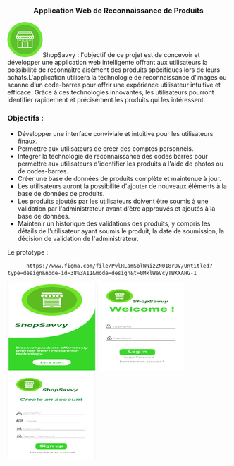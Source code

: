 <h3 align="center" color="#C70608">  Application Web de Reconnaissance de Produits </h3>
<p><img src="app/assets/store.png" width="80" height="80">ShopSavvy : l'objectif de ce projet est de concevoir et développer une application web intelligente offrant aux utilisateurs la possibilité de reconnaître aisément des produits spécifiques lors de leurs achats.L'application utilisera la technologie de reconnaissance d'images ou scanne d’un code-barres pour offrir une expérience utilisateur intuitive et efficace. Grâce à ces technologies innovantes, les utilisateurs pourront identifier rapidement et précisément les produits qui les intéressent. </p>
<h3 align="left"  color="#C70608">Objectifs :</h3>
<ul>
  <li> Développer une interface conviviale et intuitive pour les utilisateurs finaux.</li>
  <li>Permettre aux utilisateurs de créer des comptes personnels.</i>
  <li>Intégrer la technologie de reconnaissance des codes barres pour permettre aux utilisateurs d'identifier les produits à l'aide de photos ou de codes-barres.</li>
  <li>Créer une base de données de produits complète et maintenue à jour. </li>
  <li>Les utilisateurs auront la possibilité d'ajouter de nouveaux éléments à la base de données de produits.</li>
  <li>Les produits ajoutés par les utilisateurs doivent être soumis à une validation par l'administrateur avant d'être approuvés et ajoutés à la base de données.</li>
  <li>Maintenir un historique des validations des produits, y compris les détails de l'utilisateur ayant soumis le produit, la date de soumission, la décision de validation de l'administrateur. </li>
</ul>
  Le prototype : 


          https://www.figma.com/file/PvlRLamSolWNizZN018rDV/Untitled?type=design&node-id=38%3A11&mode=design&t=0MklWeVcyTWKXAHG-1
  <img src="app/assets/1.png" width="200" height="200">
  <img src="app/assets/2.png" width="200" height="200">
  <img src="app/assets/3.png" width="200" height="200">
